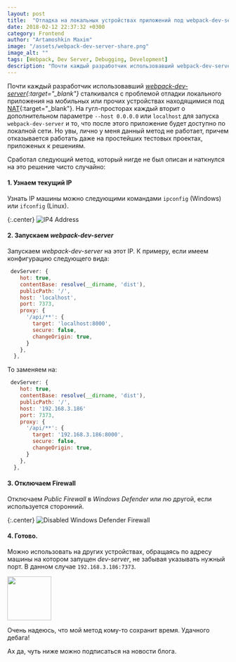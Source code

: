 ```yaml
---
layout: post
title:  "Отладка на локальных устройствах приложений под webpack-dev-server"
date: 2018-02-12 22:37:32 +0300
category: Frontend
author: "Artamoshkin Maxim"
image: "/assets/webpack-dev-server-share.png"
image_alt: ""
tags: [Webpack, Dev Server, Debugging, Development]
description: "Почти каждый разработчик использовавший webpack-dev-server сталкивался с проблемой отладки локального приложения на мобильных или прочих устройствах находящимися под NAT."
---
```


Почти каждый разработчик использовавший *[webpack-dev-server](https://github.com/webpack/webpack-dev-server "webpack-dev-server"){:target="_blank"}* сталкивался с проблемой отладки локального приложения на мобильных или прочих устройствах находящимися под [NAT](https://ru.wikipedia.org/wiki/NAT "NAT"){:target="_blank"}. 
На гугл-просторах каждый вторит о дополнительном параметре ``--host 0.0.0.0`` или ``localhost`` для запуска ``webpack-dev-server`` и то, что после этого приложение будет доступно по локалной сети. <!-- more -->
Но увы, лично у меня данный метод не работает, причем отказывается работать даже на простейших тестовых проектах, приложеных к решениям.

Сработал следующий метод, который нигде не был описан и наткнулся на это решение чисто случайно:



#### 1. Узнаем текущий IP ####

Узнать IP машины можно следующими командами ``ipconfig`` (Windows) или ``ifconfig`` (Linux).

{:.center}
![IP4 Address](https://blog.zverit.com/assets/console-ip-address.png)

#### 2. Запускаем *webpack-dev-server* ####

Запускаем *webpack-dev-server* на этот IP. К примеру, если имеем конфигурацию следующего вида:


```js
 devServer: {
    hot: true,
    contentBase: resolve(__dirname, 'dist'),
    publicPath: '/',
    host: 'localhost',
    port: 7373,
    proxy: {
      '/api/**': {
        target: 'localhost:8000',
        secure: false,
        changeOrigin: true,
      }
    },
  },
```

То заменяем на:

```js
 devServer: {
    hot: true,
    contentBase: resolve(__dirname, 'dist'),
    publicPath: '/',
    host: '192.168.3.186'
    port: 7373,
    proxy: {
      '/api/**': {
        target: '192.168.3.186:8000',
        secure: false,
        changeOrigin: true,
      }
    },
  },
```

#### 3. Отключаем Firewall ####

Отключаем *Public Firewall* в *Windows Defender* или лю другой, если используется сторонний.

{:.center}
![Disabled Windows Defender Firewall](https://blog.zverit.com/assets/windows-defender-firewall.png)

#### 4. Готово. ####
Можно использовать на других устройствах, обращаясь по адресу машины на котором запущен *dev-server*, не забывая указывать нужный порт. В данном случае ``192.168.3.186:7373``.

<p class='center'>
    <img src="https://blog.zverit.com/assets/local-address-iphone.jpg" height="100px" />
</p>

Очень надеюсь, что мой метод кому-то сохранит время. Удачного дебага!


Ах да, чуть ниже можно подписаться на новости блога.
